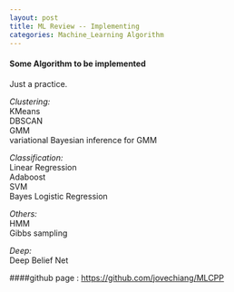 ```yaml
---
layout: post
title: ML Review -- Implementing 
categories: Machine_Learning Algorithm
---
```


#### Some Algorithm to be implemented
Just a practice.

_Clustering:_     
KMeans     
DBSCAN     
GMM      
variational Bayesian inference for GMM     


_Classification:_     
Linear Regression     
Adaboost     
SVM     
Bayes Logistic Regression     


_Others:_     
HMM     
Gibbs sampling     

_Deep:_     
Deep Belief Net     

####github page : 
https://github.com/jovechiang/MLCPP
